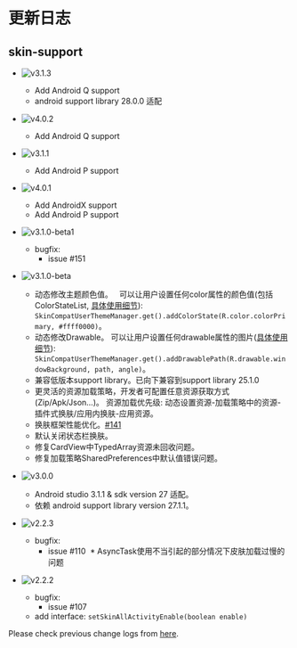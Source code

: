 # 更新日志

## skin-support
* ![v3.1.3](https://img.shields.io/badge/skin--support-v3.1.3-green.svg)
  * Add Android Q support
  * android support library 28.0.0 适配

* ![v4.0.2](https://img.shields.io/badge/skin--support-v4.0.2-green.svg)
  * Add Android Q support

* ![v3.1.1](https://img.shields.io/badge/skin--support-v3.1.1-green.svg)
  * Add Android P support

* ![v4.0.1](https://img.shields.io/badge/skin--support-v4.0.1-green.svg)
  * Add AndroidX support
  * Add Android P support

* ![v3.1.0-beta1](https://img.shields.io/badge/skin--support-v3.1.0--beta1-green.svg)
  * bugfix:
    * issue #151

* ![v3.1.0-beta](https://img.shields.io/badge/skin--support-v3.1.0--beta-green.svg)
  * 动态修改主题颜色值。
    可以让用户设置任何color属性的颜色值(包括ColorStateList, [具体使用细节](demo/skin-app/src/main/java/com/ximsfei/skindemo/picker/ColorPickerActivity.java)): `SkinCompatUserThemeManager.get().addColorState(R.color.colorPrimary, #ffff0000)`。
  * 动态修改Drawable。
    可以让用户设置任何drawable属性的图片([具体使用细节](demo/skin-app/src/main/java/com/ximsfei/skindemo/picker/DrawablePickerActivity.java)): `SkinCompatUserThemeManager.get().addDrawablePath(R.drawable.windowBackground, path, angle)`。
  * 兼容低版本support library。已向下兼容到support library 25.1.0
  * 更灵活的资源加载策略，开发者可配置任意资源获取方式(Zip/Apk/Json...)。 
    资源加载优先级: 动态设置资源-加载策略中的资源-插件式换肤/应用内换肤-应用资源。
  * 换肤框架性能优化。[#141](https://github.com/ximsfei/Android-skin-support/issues/141)
  * 默认关闭状态栏换肤。
  * 修复CardView中TypedArray资源未回收问题。
  * 修复加载策略SharedPreferences中默认值错误问题。

* ![v3.0.0](https://img.shields.io/badge/skin--support-v3.0.0-green.svg)
  * Android studio 3.1.1 & sdk version 27 适配。
  * 依赖 android support library version 27.1.1。

* ![v2.2.3](https://img.shields.io/badge/skin--support-v2.2.3-green.svg)
  * bugfix:
    * issue #110
  * AsyncTask使用不当引起的部分情况下皮肤加载过慢的问题

* ![v2.2.2](https://img.shields.io/badge/skin--support-v2.2.2-green.svg)
  * bugfix:
    * issue #107
  * add interface: `setSkinAllActivityEnable(boolean enable)`

Please check previous change logs from [here](ChangeLog_before_v2.2.2.md).
